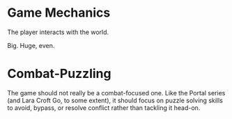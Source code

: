 # Game Mechanics
The player interacts with the world.

Big. Huge, even.

# Combat-Puzzling
The game should not really be a combat-focused one. Like the Portal series (and Lara Croft Go, to some extent), it should focus on puzzle solving skills to avoid, bypass, or resolve conflict rather than tackling it head-on.